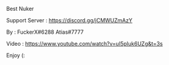 Best Nuker 

Support Server : https://discord.gg/jCMWUZmAzY


By : FuckerX#6288 Atias#7777 


Video : https://www.youtube.com/watch?v=uI5pIuk6UZg&t=3s

Enjoy (:
